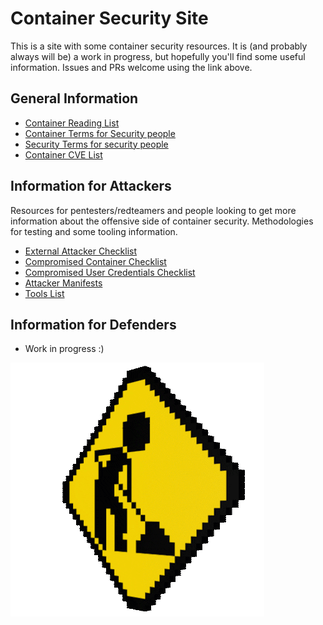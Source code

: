# Container Security Site

This is a site with some container security resources. It is (and probably always will be) a work in progress, but hopefully you'll find some useful information. Issues and PRs welcome using the link above.

## General Information

- [Container Reading List](general_information/reading_list.md)
- [Container Terms for Security people](jargon_busters/container_terms_for_security_people.md)
- [Security Terms for security people](jargon_busters/security_terms_for_container_people.md)
- [Container CVE List](general_information/container_cve_list.md)

## Information for Attackers

Resources for pentesters/redteamers and people looking to get more information about the offensive side of container security. Methodologies for testing and some tooling information.

- [External Attacker Checklist](attackers/external_attacker_checklist.md)
- [Compromised Container Checklist](attackers/compromised_container_checklist.md)
- [Compromised User Credentials Checklist](attackers/compromised_user_credentials_checklist.md)
- [Attacker Manifests](atttackers/attacker_manifests.md)
- [Tools List](attackers/tools_list.md)

## Information for Defenders

- Work in progress :)

![](images/under_construction.gif)


